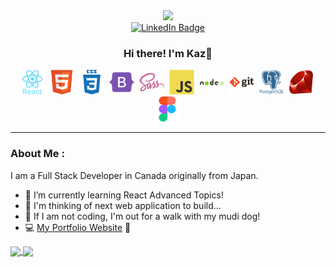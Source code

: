 <div id="header" align="center">
  <div>
    <img src="https://media.giphy.com/media/BACNp4PYgXACSPujxi/giphy.gif" width="200"/>
    <div id="badges">
      <a href="https://www.linkedin.com/in/kazuko-baynton-58898321b/">
        <img src="https://img.shields.io/badge/LinkedIn-blue?style=for-the-badge&logo=linkedin&logoColor=white" alt="LinkedIn Badge"/>
      </a>
    </div>
    <h3>Hi there! I'm Kaz👋</h3>
  </div>
    <div>
    <img src="https://github.com/devicons/devicon/blob/master/icons/react/react-original-wordmark.svg" title="React" alt="React" width="40" height="40"/>&nbsp;
    <img src="https://github.com/devicons/devicon/blob/master/icons/html5/html5-original.svg" title="HTML5" alt="HTML" width="40" height="40"/>&nbsp;
    <img src="https://github.com/devicons/devicon/blob/master/icons/css3/css3-plain-wordmark.svg"  title="CSS3" alt="CSS" width="40" height="40"/>&nbsp;
    <img src="https://github.com/devicons/devicon/blob/master/icons/bootstrap/bootstrap-plain.svg" title="Git" **alt="Git" width="40" height="40"/>&nbsp;
    <img src="https://github.com/devicons/devicon/blob/master/icons/sass/sass-original.svg" title="Git" **alt="Git" width="40" height="40"/>&nbsp;
    <img src="https://github.com/devicons/devicon/blob/master/icons/javascript/javascript-original.svg" title="JavaScript" alt="JavaScript" width="40" height="40"/>&nbsp;
    <img src="https://github.com/devicons/devicon/blob/master/icons/nodejs/nodejs-original-wordmark.svg" title="NodeJS" alt="NodeJS" width="40" height="40"/>&nbsp;
    <img src="https://github.com/devicons/devicon/blob/master/icons/git/git-original-wordmark.svg" title="Git" **alt="Git" width="40" height="40"/>&nbsp;
    <img src="https://github.com/devicons/devicon/blob/master/icons/postgresql/postgresql-plain-wordmark.svg" title="Git" **alt="Git" width="40" height="40"/>&nbsp;
    <img src="https://github.com/devicons/devicon/blob/master/icons/ruby/ruby-original.svg" title="Git" **alt="Git" width="40" height="40"/>&nbsp;
    <img src="https://github.com/devicons/devicon/blob/master/icons/figma/figma-original.svg" title="Git" **alt="Git" width="40" height="40"/>&nbsp;
  </div>
</div>

---

### About Me :

I am a Full Stack Developer in Canada originally from Japan.
- 🌱 I’m currently learning React Advanced Topics! 
- 🤔 I'm thinking of next web application to build...
- 🐶 If I am not coding, I'm out for a walk with my mudi dog!
- 💻 [My Portfolio Website](https://kazukobaynton.com/) 🤍

<a href="https://github.com/Kaz1022">
  <img align="center" src="https://github-readme-stats.vercel.app/api?username=Kaz1022&theme=gruvbox_light&show_icons=true&count_private=true&&line_height=20"/>
</a>
<a href="https://github.com/Kaz1022">
  <img align="center" src="https://github-readme-stats.vercel.app/api/top-langs/?username=Kaz1022&theme=kacho_ga&layout=compact&line_height=20" />
</a>
